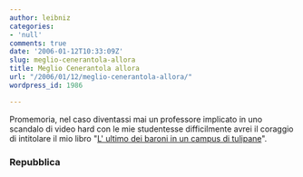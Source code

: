 ```yaml
---
author: leibniz
categories:
- 'null'
comments: true
date: '2006-01-12T10:33:09Z'
slug: meglio-cenerantola-allora
title: Meglio Cenerantola allora
url: "/2006/01/12/meglio-cenerantola-allora/"
wordpress_id: 1986

---
```

Promemoria, nel caso diventassi mai un professore implicato in uno scandalo di video hard con le mie studentesse difficilmente avrei il coraggio di intitolare il mio libro "[L' ultimo dei baroni in un campus di tulipane](http://www.repubblica.it/2006/a/sezioni/persone/capizzano/capizzano/capizzano.html)".


### Repubblica
